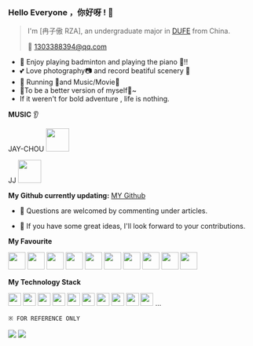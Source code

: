 ### Hello Everyone ，你好呀 ! 👋

>  I'm [冉子傲 RZA], an undergraduate major in [DUFE](https://www.dufe.edu.cn/) from China.
>
> :email: 1303388394@qq.com

*  :badminton: Enjoy playing badminton and playing the piano :musical_keyboard:!!
*  :two_hearts: Love photography:camera: and record beatiful scenery :book:
*  :white_flower: Running :running:and Music/Movie:movie_camera:
*  :rocket:To be a better version of myself:facepunch:~ 
*  If it weren't for bold adventure , life is nothing.


**MUSIC** :ear:

JAY-CHOU 
<code><img height="47" src="https://img2.baidu.com/it/u=4152155542,4262376676&fm=253&fmt=auto&app=138&f=JPEG?w=500&h=500"></code>

JJ
<code><img height="47" src="https://img1.baidu.com/it/u=3396597194,2866220222&fm=253&fmt=auto&app=120&f=PNG?w=800&h=800"></code>



**My Github currently updating:** [MY Github](https://github.com/AUDI-RAN)

* :speech_balloon: Questions are welcomed by commenting under articles.

* :thought_balloon: If you have some great ideas, I'll look forward to your contributions.


**My Favourite** 

<code><img height="35" src="https://img1.baidu.com/it/u=1359801534,1549102712&fm=253&fmt=auto&app=138&f=JPEG?w=600&h=395"></code>
<code><img height="35" src="https://img0.baidu.com/it/u=76143725,2540449494&fm=253&fmt=auto&app=120&f=JPEG?w=500&h=562"></code>
<code><img height="35" src="https://img0.baidu.com/it/u=3169533231,4219603311&fm=253&fmt=auto&app=138&f=JPEG?w=500&h=500"></code>
<code><img height="35" src="https://img1.baidu.com/it/u=3715480962,3860305926&fm=253&fmt=auto&app=138&f=JPEG?w=500&h=500"></code>
<code><img height="35" src="https://img2.baidu.com/it/u=467906099,768569635&fm=253&fmt=auto&app=138&f=PNG?w=500&h=500"></code>
<code><img height="35" src="https://img1.baidu.com/it/u=2971131458,2950755248&fm=253&fmt=auto&app=138&f=JPEG?w=614&h=500"></code>
<code><img height="35" src="https://img2.baidu.com/it/u=2064412075,2382803628&fm=253&fmt=auto&app=120&f=JPEG?w=436&h=436"></code>
<code><img height="35" src="https://img2.baidu.com/it/u=1003401282,2815738756&fm=253&fmt=auto&app=138&f=JPEG?w=500&h=500"></code>
<code><img height="35" src="https://img0.baidu.com/it/u=2796039231,1033480873&fm=253&fmt=auto&app=138&f=JPEG?w=500&h=500"></code>
<code><img height="35" src="https://img2.baidu.com/it/u=4076338728,1848274073&fm=253&fmt=auto&app=138&f=JPEG?w=500&h=500"></code>


**My Technology Stack**

<code><img height="26" src="https://img2.baidu.com/it/u=3574863973,3090991588&fm=253&fmt=auto&app=120&f=JPEG?w=805&h=800"></code>
<code><img height="26" src="https://img2.baidu.com/it/u=3309929395,1825564067&fm=253&fmt=auto&app=138&f=JPEG?w=500&h=500"></code>
<code><img height="26" src="https://t15.baidu.com/it/u=657631420,1168967143&fm=224&app=112&f=PNG?w=500&h=500"></code>
<code><img height="26" src="https://img1.baidu.com/it/u=826357191,3098878560&fm=253&fmt=auto&app=138&f=JPEG?w=661&h=500"></code>
<code><img height="26" src="https://img1.baidu.com/it/u=1841121134,2443891427&fm=253&fmt=auto&app=138&f=PNG?w=502&h=500"></code>
<code><img height="26" src="https://img0.baidu.com/it/u=665211038,1634818861&fm=253&fmt=auto&app=138&f=JPEG?w=500&h=500"></code>
<code><img height="26" src="https://img0.baidu.com/it/u=199154205,1606130087&fm=253&fmt=auto&app=138&f=JPEG?w=279&h=237"></code>
<code><img height="26" src="https://img1.baidu.com/it/u=4158793675,4230769811&fm=253&fmt=auto&app=138&f=PNG?w=500&h=500"></code>
<code><img height="26" src="https://img0.baidu.com/it/u=3689778719,2249498887&fm=253&fmt=auto&app=138&f=JPEG?w=500&h=500"></code>
<code><img height="26" src="https://s1.ax1x.com/2020/07/15/UwFGng.png"></code>
...

`※ FOR REFERENCE ONLY`

<img align="center" src="http://github-stats.ubrong.com/api?username=AUDI-RAN&show_icons=true&theme=tokyonnight" />
<img align="center" src="http://profile-counter.glitch.me/AUDI-RAN/count.svg" />
